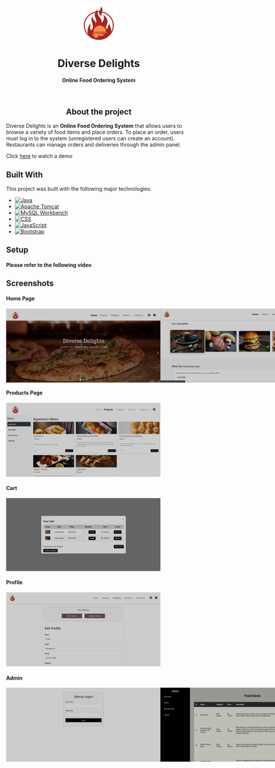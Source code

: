 <div align="center" >
  <img src="webapp/images/logo.png" alt="Logo" width="100" height="100">
  <h1 align="center">Diverse Delights</h1>
  <h4>Online Food Ordering System</h4>
</div>
<br>
<h2 align="center">About the project</h2>
Diverse Delights is an <b>Online Food Ordering System</b> that allows users to browse a variety of food items and place orders.
To place an order, users must log in to the system (unregistered users can create an account). Restaurants can manage orders and deliveries through the admin panel.

Click [here](https://www.youtube.com/  "youtube") to watch a demo

## Built With

This project was built with the following major technologies:

* [![Java][Java-logo]][Java-url] 
* [![Apache Tomcat][Apache-Tomcat-logo]][Apache-Tomcat-url] 
* [![MySQL Workbench][Workbench-logo]][Workbench-url] 
* [![CSS][CSS-logo]][CSS-url] 
* [![JavaScript][JavaScript-logo]][JavaScript-url]
* [![Bootstrap][Bootstrap-logo]][Bootstrap-url] 

[Java-logo]: https://img.shields.io/badge/Java-007396?style=flat&logo=java&logoColor=white
[Java-url]: https://www.java.com
[Apache-Tomcat-logo]: https://img.shields.io/badge/Apache%20Tomcat-FF7A00?style=flat&logo=apachetomcat&logoColor=white
[Apache-Tomcat-url]: https://tomcat.apache.org/
[Workbench-logo]: https://img.shields.io/badge/MySQL%20Workbench-00618A?style=flat&logo=mysql&logoColor=white
[Workbench-url]: https://www.mysql.com/products/workbench/
[CSS-logo]: https://img.shields.io/badge/CSS-1572B6?style=flat&logo=css3&logoColor=white
[CSS-url]: https://developer.mozilla.org/en-US/docs/Web/CSS
[JavaScript-logo]: https://img.shields.io/badge/JavaScript-F7DF1E?style=flat&logo=javascript&logoColor=black
[JavaScript-url]: https://developer.mozilla.org/en-US/docs/Web/JavaScript
[Bootstrap-logo]: https://img.shields.io/badge/Bootstrap-7952B3?style=flat&logo=bootstrap&logoColor=white
[Bootstrap-url]: https://getbootstrap.com/

## Setup
#### Please refer to the following video



## Screenshots
#### Home Page
<div style="display: flex">
  <img src="Screenshots/home_page2.png" alt="Home Page 2" width="420">
  <img src="Screenshots/home_page1.png" alt="Home Page 1" width="420">
</div>

#### Products Page
<img src="Screenshots/products.png" alt="Products Page" width="420">

#### Cart
<img src="Screenshots/cart.png" alt="Cart" width="420">

#### Profile
<img src="Screenshots/profile.png" alt="Profile" width="420">

#### Admin
<div style="display: flex">
  <img src="Screenshots/admin2.png" alt="admin login" width="420">
  <img src="Screenshots/admin1.png" alt="admin Page" width="420">
</div>
